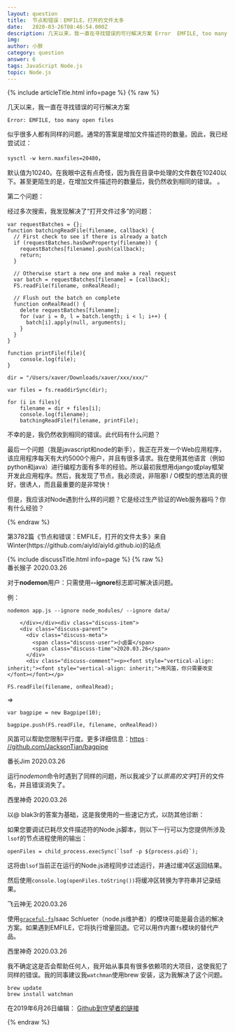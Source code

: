 ```yaml
---
layout: question
title:  节点和错误：EMFILE，打开的文件太多
date:   2020-03-26T08:46:54.000Z
description: 几天以来，我一直在寻找错误的可行解决方案 Error  EMFILE, too many open files似乎很多人都有同样的问题。通常的答案...
img: 
author: 小胖
category: question
answer: 6
tags: JavaScript Node.js
topic: Node.js
---
```

<div class="article-root">
  <div class="article">
    {% include articleTitle.html info=page %}
    {% raw %}
    <div class="article-content"><p><font style="vertical-align: inherit;"><font style="vertical-align: inherit;">几天以来，我一直在寻找错误的可行解决方案 </font></font></p>

<p><code>Error: EMFILE, too many open files</code></p>

<p><font style="vertical-align: inherit;"><font style="vertical-align: inherit;">似乎很多人都有同样的问题。</font><font style="vertical-align: inherit;">通常的答案是增加文件描述符的数量。</font><font style="vertical-align: inherit;">因此，我已经尝试过：</font></font></p>

<p><code>sysctl -w kern.maxfiles=20480</code><font style="vertical-align: inherit;"><font style="vertical-align: inherit;">， </font></font></p>

<p><font style="vertical-align: inherit;"><font style="vertical-align: inherit;">默认值为10240。在我眼中这有点奇怪，因为我在目录中处理的文件数在10240以下。甚至更陌生的是，在增加文件描述符的数量后，我仍然收到相同的错误。 。</font></font></p>

<p><font style="vertical-align: inherit;"><font style="vertical-align: inherit;">第二个问题： </font></font></p>

<p><font style="vertical-align: inherit;"><font style="vertical-align: inherit;">经过多次搜索，我发现解决了“打开文件过多”的问题：</font></font></p>

<pre><code>var requestBatches = {};<font></font>
function batchingReadFile(filename, callback) {<font></font>
  // First check to see if there is already a batch<font></font>
  if (requestBatches.hasOwnProperty(filename)) {<font></font>
    requestBatches[filename].push(callback);<font></font>
    return;<font></font>
  }<font></font>
<font></font>
  // Otherwise start a new one and make a real request<font></font>
  var batch = requestBatches[filename] = [callback];<font></font>
  FS.readFile(filename, onRealRead);<font></font>
<font></font>
  // Flush out the batch on complete<font></font>
  function onRealRead() {<font></font>
    delete requestBatches[filename];<font></font>
    for (var i = 0, l = batch.length; i &lt; l; i++) {<font></font>
      batch[i].apply(null, arguments);<font></font>
    }<font></font>
  }<font></font>
}<font></font>
<font></font>
function printFile(file){<font></font>
    console.log(file);<font></font>
}<font></font>
<font></font>
dir = "/Users/xaver/Downloads/xaver/xxx/xxx/"<font></font>
<font></font>
var files = fs.readdirSync(dir);<font></font>
<font></font>
for (i in files){<font></font>
    filename = dir + files[i];<font></font>
    console.log(filename);<font></font>
    batchingReadFile(filename, printFile);<font></font>
</code></pre>

<p><font style="vertical-align: inherit;"><font style="vertical-align: inherit;">不幸的是，我仍然收到相同的错误。</font><font style="vertical-align: inherit;">此代码有什么问题？</font></font></p>

<p><font style="vertical-align: inherit;"><font style="vertical-align: inherit;">最后一个问题（我是javascript和node的新手），我正在开发一个Web应用程序，该应用程序每天有大约5000个用户，并且有很多请求。</font><font style="vertical-align: inherit;">我在使用其他语言（例如python和java）进行编程方面有多年的经验。</font><font style="vertical-align: inherit;">所以最初我想用django或play框架开发此应用程序。</font><font style="vertical-align: inherit;">然后，我发现了节点，我必须说，非阻塞I / O模型的想法真的很好，很诱人，而且最重要的是非常快！</font></font></p>

<p><font style="vertical-align: inherit;"><font style="vertical-align: inherit;">但是，我应该对Node遇到什么样的问题？</font><font style="vertical-align: inherit;">它是经过生产验证的Web服务器吗？</font><font style="vertical-align: inherit;">你有什么经验？</font></font></p></div>
    {% endraw %}
  </div>
  <p class="winter_mark">第3782篇《节点和错误：EMFILE，打开的文件太多》来自Winter(https://github.com/aiyld/aiyld.github.io)的站点</p>
  <div class="discuss-wrapper">
    {% include discussTitle.html info=page %}
    {% raw %}
    <div class="discuss-item">
        <div class="discuss-parent">
          <div class="discuss-meta">
            <span class="discuss-user">番长猴子</span>
            <span class="discuss-time">2020.03.26</span>
          </div>
          <div class="discuss-comment"><p><font style="vertical-align: inherit;"><font style="vertical-align: inherit;">对于</font></font><strong><font style="vertical-align: inherit;"><font style="vertical-align: inherit;">nodemon</font></font></strong><font style="vertical-align: inherit;"><font style="vertical-align: inherit;">用户：只需使用</font></font><strong><font style="vertical-align: inherit;"><font style="vertical-align: inherit;">--ignore</font></font></strong><font style="vertical-align: inherit;"><font style="vertical-align: inherit;">标志即可解决该问题。</font></font></p>

<p><font style="vertical-align: inherit;"><font style="vertical-align: inherit;">例：</font></font></p>

<pre><code>nodemon app.js --ignore node_modules/ --ignore data/
</code></pre></div>
        </div></div><div class="discuss-item">
        <div class="discuss-parent">
          <div class="discuss-meta">
            <span class="discuss-user">小卤蛋</span>
            <span class="discuss-time">2020.03.26</span>
          </div>
          <div class="discuss-comment"><p><font style="vertical-align: inherit;"><font style="vertical-align: inherit;">用风笛，你只需要改变 </font></font></p>

<pre><code>FS.readFile(filename, onRealRead);
</code></pre>

<p><font style="vertical-align: inherit;"><font style="vertical-align: inherit;">=&gt;</font></font></p>

<pre><code>var bagpipe = new Bagpipe(10);<font></font>
<font></font>
bagpipe.push(FS.readFile, filename, onRealRead))<font></font>
</code></pre>

<p><font style="vertical-align: inherit;"><font style="vertical-align: inherit;">风笛可以帮助您限制平行度。</font><font style="vertical-align: inherit;">更多详细信息：</font><a href="https://github.com/JacksonTian/bagpipe" rel="nofollow"><font style="vertical-align: inherit;">https</font></a><font style="vertical-align: inherit;"> : </font></font><a href="https://github.com/JacksonTian/bagpipe" rel="nofollow"><font style="vertical-align: inherit;"><font style="vertical-align: inherit;">//github.com/JacksonTian/bagpipe</font></font></a></p></div>
        </div></div><div class="discuss-item">
        <div class="discuss-parent">
          <div class="discuss-meta">
            <span class="discuss-user">番长Jim</span>
            <span class="discuss-time">2020.03.26</span>
          </div>
          <div class="discuss-comment"><p><font style="vertical-align: inherit;"><font style="vertical-align: inherit;">运行</font></font><em><font style="vertical-align: inherit;"><font style="vertical-align: inherit;">nodemon</font></font></em><font style="vertical-align: inherit;"><font style="vertical-align: inherit;">命令</font><font style="vertical-align: inherit;">时遇到了同样的问题，</font><font style="vertical-align: inherit;">所以我减少了以</font></font><em><font style="vertical-align: inherit;"><font style="vertical-align: inherit;">崇高的文字</font></font></em><font style="vertical-align: inherit;"><font style="vertical-align: inherit;">打开的文件名，</font><font style="vertical-align: inherit;">并且错误消失了。</font></font></p></div>
        </div></div><div class="discuss-item">
        <div class="discuss-parent">
          <div class="discuss-meta">
            <span class="discuss-user">西里神奇</span>
            <span class="discuss-time">2020.03.26</span>
          </div>
          <div class="discuss-comment"><p><font style="vertical-align: inherit;"><font style="vertical-align: inherit;">以@ blak3r的答案为基础，这是我使用的一些速记方式，以防其他诊断：</font></font></p>

<p><font style="vertical-align: inherit;"><font style="vertical-align: inherit;">如果您要调试已耗尽文件描述符的Node.js脚本，则以下一行可以为您提供所涉及</font></font><code>lsof</code><font style="vertical-align: inherit;"><font style="vertical-align: inherit;">的节点进程使用</font><font style="vertical-align: inherit;">的输出</font><font style="vertical-align: inherit;">：</font></font></p>

<pre><code>openFiles = child_process.execSync(`lsof -p ${process.pid}`);
</code></pre>

<p><font style="vertical-align: inherit;"><font style="vertical-align: inherit;">这将由</font></font><code>lsof</code><font style="vertical-align: inherit;"><font style="vertical-align: inherit;">当前正在运行的Node.js进程</font><font style="vertical-align: inherit;">同步</font><font style="vertical-align: inherit;">过滤运行，并通过缓冲区返回结果。</font></font></p>

<p><font style="vertical-align: inherit;"><font style="vertical-align: inherit;">然后使用</font></font><code>console.log(openFiles.toString())</code><font style="vertical-align: inherit;"><font style="vertical-align: inherit;">将缓冲区转换为字符串并记录结果。</font></font></p></div>
        </div></div><div class="discuss-item">
        <div class="discuss-parent">
          <div class="discuss-meta">
            <span class="discuss-user">飞云神无</span>
            <span class="discuss-time">2020.03.26</span>
          </div>
          <div class="discuss-comment"><p><font style="vertical-align: inherit;"><font style="vertical-align: inherit;">使用</font></font><a href="https://github.com/isaacs/node-graceful-fs"><code>graceful-fs</code></a><font style="vertical-align: inherit;"><font style="vertical-align: inherit;">Isaac Schlueter（node.js维护者）</font><font style="vertical-align: inherit;">的</font><font style="vertical-align: inherit;">模块可能是最合适的解决方案。</font><font style="vertical-align: inherit;">如果遇到EMFILE，它将执行增量回退。</font><font style="vertical-align: inherit;">它可以用作内置</font></font><code>fs</code><font style="vertical-align: inherit;"><font style="vertical-align: inherit;">模块的</font><font style="vertical-align: inherit;">替代产品</font><font style="vertical-align: inherit;">。</font></font></p></div>
        </div></div><div class="discuss-item">
        <div class="discuss-parent">
          <div class="discuss-meta">
            <span class="discuss-user">西里神奇</span>
            <span class="discuss-time">2020.03.26</span>
          </div>
          <div class="discuss-comment"><p><font style="vertical-align: inherit;"><font style="vertical-align: inherit;">我不确定这是否会帮助任何人，我开始从事具有很多依赖项的大项目，这使我犯了同样的错误。</font><font style="vertical-align: inherit;">我的同事建议我</font></font><code>watchman</code><font style="vertical-align: inherit;"><font style="vertical-align: inherit;">使用brew </font><font style="vertical-align: inherit;">安装</font><font style="vertical-align: inherit;">，这为我解决了这个问题。</font></font></p>

<pre><code>brew update<font></font>
brew install watchman<font></font>
</code></pre>

<p><font style="vertical-align: inherit;"><font style="vertical-align: inherit;">在2019年6月26日编辑：
 </font></font><a href="https://github.com/facebook/watchman" rel="nofollow noreferrer"><font style="vertical-align: inherit;"><font style="vertical-align: inherit;">Github到守望者的链接</font></font></a></p></div>
        </div></div>
    {% endraw %}
  </div>
<div>
